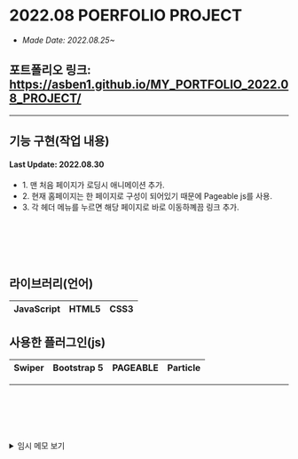# 2022.08 POERFOLIO PROJECT
- <i>Made Date: 2022.08.25~</i>

## 포트폴리오 링크: https://asben1.github.io/MY_PORTFOLIO_2022.08_PROJECT/


-----------------
## 기능 구현(작업 내용)
#### Last Update: 2022.08.30
<ul>
  <li>
    1. 맨 처음 페이지가 로딩시 애니메이션 추가.
    </li>
  <li>
    2. 현재 홈페이지는 한 페이지로 구성이 되어있기 때문에 Pageable js를 사용.
    </li>
  <li>
    3. 각 헤더 메뉴를 누르면 해당 페이지로 바로 이동하꼐끔 링크 추가.
    </li>

</ul>
<br>
<br>
<br>
<br>

## 라이브러리(언어)
|JavaScript|HTML5|CSS3|
|---|---|---|

## 사용한 플러그인(js)
|Swiper|Bootstrap 5|PAGEABLE|Particle|
|---|---|---|---|

------------------------------------------------------------
<br>
<br>
<br>
<br>
<br>

<details>

<summary> 임시 메모 보기 </summary>

(임시 메모)
1. 반응형으로 만들어야 한다.(PC <-> Mobile)
2. 부트스트랩 5를 활용해야 한다. (활용법 제대로 이해해아 한다.)
<br>
<br>
(임시 메모 문제)
- A. particle과 pageable은 공생할 수가 없다 (id로만 써야 하는 상황)<br>
  [충돌인지는 모르겠지만 particle과 함께 쓰면 particle 에픽트가 아예<br> pageable 뒤로 가거나 없어지는 문제가 발생했다.]<br>
  -> 둘 중 하나를 포기해야 한다.<br>
    => 해결함... + fixed<br>
 <!-- <div id="particles-js"></div> -->를<br>
 메인 컨테이너 위에다 잡고 써야한다.<br>
<br>
- B. 부트스트랩 5의 모바일 크기에 대해<br>
  []
<br>
  - 부트스트랩 안쓰고 할지 아님 계속 이어서 써야할지 고민이 된다.<br>
  내가 원하는 모양이 안나오는 것(모양)은 물론 자꾸 뭔가 결과물이 꼬여서 나온다.<br>
<br>
  - 부트스트랩 안에 AOS 애니메이션 적용이 안된다.
<br>
개인 메모:<br>
- 처음부터 포폴 홈페이지를 만들었어야 했는데<br>
개인 작품부터 만들려고 했던게 너무 <b>경솔했던</b> 것이다.<br>
현재 1.0 버전은 전체 틀을 잡고 어떤 방식으로 돌아갈지 구성한 것이고,<br>
모바일 크기가 잘 작동 되게끔 재구성 할 계획.<br>
(현재 내가 부트스트랩으로 구성한 페이지가 좀 문제가 많이 발생했다.)

<br>
  (추가 항목)
  1. 로딩 스크린 추가
  
  
  
</details>
